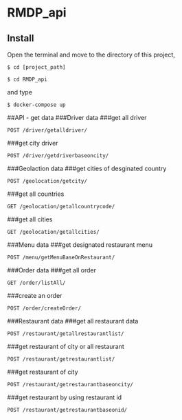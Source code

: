 # RMDP_api
## Install
Open the terminal and move to the directory of this project,

    $ cd [project_path]

    $ cd RMDP_api 

and type

    $ docker-compose up

##API - get data
###Driver data 
###get all driver

    POST /driver/getalldriver/ 


###get city driver

    POST /driver/getdriverbaseoncity/


###Geolaction data
###get cities of desginated country
    
    POST /geolocation/getcity/

###get all countries

    GET /geolocation/getallcountrycode/

###get all cities

    GET /geolocation/getallcities/

###Menu data
###get designated restaurant menu

    POST /menu/getMenuBaseOnRestaurant/

###Order data
###get all order
    
    GET /order/listAll/

###create an order

    POST /order/createOrder/

###Restaurant data
###get all restaurant data

    POST /restaurant/getallrestaurantlist/

###get restaurant of city or all restaurant

    POST /restaurant/getrestaurantlist/

###get restaurant of city

    POST /restaurant/getrestaurantbaseoncity/

###get restaurant by using restaurant id

    POST /restaurant/getrestaurantbaseonid/